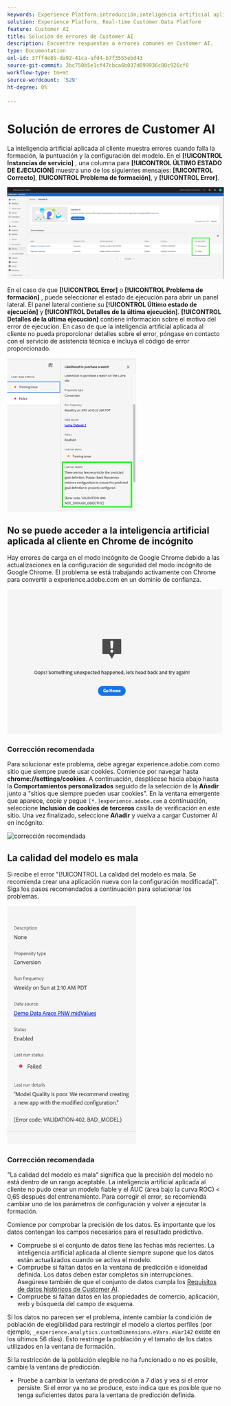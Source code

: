 ```yaml
---
keywords: Experience Platform;introducción;inteligencia artificial aplicada al cliente;temas populares;entrada de inteligencia artificial aplicada al cliente;salida de inteligencia artificial aplicada al cliente;solución de problemas de inteligencia artificial aplicada al cliente;errores de inteligencia artificial aplicada al cliente
solution: Experience Platform, Real-time Customer Data Platform
feature: Customer AI
title: Solución de errores de Customer AI
description: Encuentre respuestas a errores comunes en Customer AI.
type: Documentation
exl-id: 37ff4e85-da92-41ca-afd4-b7f3555ebd43
source-git-commit: 3bc750b5e1cf47cbca6b037d099936c80c926cf8
workflow-type: tm+mt
source-wordcount: '529'
ht-degree: 0%

---
```


# Solución de errores de Customer AI

La inteligencia artificial aplicada al cliente muestra errores cuando falla la formación, la puntuación y la configuración del modelo. En el **[!UICONTROL Instancias de servicio]** , una columna para **[!UICONTROL ÚLTIMO ESTADO DE EJECUCIÓN]** muestra uno de los siguientes mensajes: **[!UICONTROL Correcto]**, **[!UICONTROL Problema de formación]**, y **[!UICONTROL Error]**.

![último estado de ejecución](./images/errors/last-run-status.png)

En el caso de que **[!UICONTROL Error]** o **[!UICONTROL Problema de formación]** , puede seleccionar el estado de ejecución para abrir un panel lateral. El panel lateral contiene su **[!UICONTROL Último estado de ejecución]** y **[!UICONTROL Detalles de la última ejecución]**. **[!UICONTROL Detalles de la última ejecución]** contiene información sobre el motivo del error de ejecución. En caso de que la inteligencia artificial aplicada al cliente no pueda proporcionar detalles sobre el error, póngase en contacto con el servicio de asistencia técnica e incluya el código de error proporcionado.

<img src="./images/errors/last-run-details.png" width="300" /><br />

## No se puede acceder a la inteligencia artificial aplicada al cliente en Chrome de incógnito

Hay errores de carga en el modo incógnito de Google Chrome debido a las actualizaciones en la configuración de seguridad del modo incógnito de Google Chrome. El problema se está trabajando activamente con Chrome para convertir a experience.adobe.com en un dominio de confianza.

<img src="./images/errors/error.PNG" width="500" /><br />

### Corrección recomendada

Para solucionar este problema, debe agregar experience.adobe.com como sitio que siempre puede usar cookies. Comience por navegar hasta **chrome://settings/cookies**. A continuación, desplácese hacia abajo hasta la **Comportamientos personalizados** seguido de la selección de la **Añadir** junto a &quot;sitios que siempre pueden usar cookies&quot;. En la ventana emergente que aparece, copie y pegue `[*.]experience.adobe.com` a continuación, seleccione **Inclusión de cookies de terceros** casilla de verificación en este sitio. Una vez finalizado, seleccione **Añadir** y vuelva a cargar Customer AI en incógnito.

![corrección recomendada](./images/errors/cookies2.gif)

## La calidad del modelo es mala

Si recibe el error &quot;[!UICONTROL La calidad del modelo es mala. Se recomienda crear una aplicación nueva con la configuración modificada]&quot;. Siga los pasos recomendados a continuación para solucionar los problemas.

<img src="./images/errors/model-quality.png" width="300" /><br />

### Corrección recomendada

&quot;La calidad del modelo es mala&quot; significa que la precisión del modelo no está dentro de un rango aceptable. La inteligencia artificial aplicada al cliente no pudo crear un modelo fiable y el AUC (área bajo la curva ROC) &lt; 0,65 después del entrenamiento. Para corregir el error, se recomienda cambiar uno de los parámetros de configuración y volver a ejecutar la formación.

Comience por comprobar la precisión de los datos. Es importante que los datos contengan los campos necesarios para el resultado predictivo.

- Compruebe si el conjunto de datos tiene las fechas más recientes. La inteligencia artificial aplicada al cliente siempre supone que los datos están actualizados cuando se activa el modelo.
- Compruebe si faltan datos en la ventana de predicción e idoneidad definida. Los datos deben estar completos sin interrupciones. Asegúrese también de que el conjunto de datos cumpla los [Requisitos de datos históricos de Customer AI](./data-requirements.md#data-requirements).
- Compruebe si faltan datos en las propiedades de comercio, aplicación, web y búsqueda del campo de esquema.

Si los datos no parecen ser el problema, intente cambiar la condición de población de elegibilidad para restringir el modelo a ciertos perfiles (por ejemplo, `_experience.analytics.customDimensions.eVars.eVar142` existe en los últimos 56 días). Esto restringe la población y el tamaño de los datos utilizados en la ventana de formación.

Si la restricción de la población elegible no ha funcionado o no es posible, cambie la ventana de predicción.

- Pruebe a cambiar la ventana de predicción a 7 días y vea si el error persiste. Si el error ya no se produce, esto indica que es posible que no tenga suficientes datos para la ventana de predicción definida.
